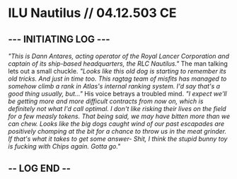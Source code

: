 # ILU Nautilus // 04.12.503 CE
## --- INITIATING LOG ---
*"This is Dann Antares, acting operator of the Royal Lancer Corporation and captain of its ship-based headquarters, the RLC Nautilus."* The man talking lets out a small chuckle. *"Looks like this old dog is starting to remember its old tricks. And just in time too. This ragtag team of misfits has managed to somehow climb a rank in Atlas's internal ranking system. I'd say that's a good thing usually, but..."* His voice betrays a troubled mind. *"I expect we'll be getting more and more difficult contracts from now on, which is definitely not what I'd call optimal. I don't like risking their lives on the field for a few measly tokens. That being said, we may have bitten more than we can chew. Looks like the big dogs caught wind of our past escapades are positively chomping at the bit for a chance to throw us in the meat grinder. If that's what it takes to get some answer- Shit, I think the stupid bunny toy is fucking with Chips again. Gotta go."*
## -- LOG END --
